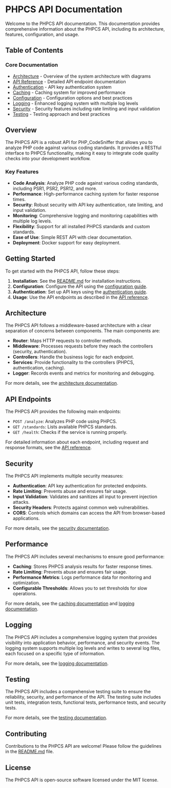 # PHPCS API Documentation

Welcome to the PHPCS API documentation. This documentation provides comprehensive information about the PHPCS API, including its architecture, features, configuration, and usage.

## Table of Contents

### Core Documentation

- [Architecture](architecture.md) - Overview of the system architecture with diagrams
- [API Reference](api-reference.md) - Detailed API endpoint documentation
- [Authentication](authentication.md) - API key authentication system
- [Caching](caching.md) - Caching system for improved performance
- [Configuration](configuration.md) - Configuration options and best practices
- [Logging](logging.md) - Enhanced logging system with multiple log levels
- [Security](security.md) - Security features including rate limiting and input validation
- [Testing](testing.md) - Testing approach and best practices

## Overview

The PHPCS API is a robust API for PHP_CodeSniffer that allows you to analyze PHP code against various coding standards. It provides a RESTful interface to PHPCS functionality, making it easy to integrate code quality checks into your development workflow.

### Key Features

- **Code Analysis**: Analyze PHP code against various coding standards, including PSR1, PSR2, PSR12, and more.
- **Performance**: High-performance caching system for faster response times.
- **Security**: Robust security with API key authentication, rate limiting, and input validation.
- **Monitoring**: Comprehensive logging and monitoring capabilities with multiple log levels.
- **Flexibility**: Support for all installed PHPCS standards and custom standards.
- **Ease of Use**: Simple REST API with clear documentation.
- **Deployment**: Docker support for easy deployment.

## Getting Started

To get started with the PHPCS API, follow these steps:

1. **Installation**: See the [README.md](../README.md) for installation instructions.
2. **Configuration**: Configure the API using the [configuration guide](configuration.md).
3. **Authentication**: Set up API keys using the [authentication guide](authentication.md).
4. **Usage**: Use the API endpoints as described in the [API reference](api-reference.md).

## Architecture

The PHPCS API follows a middleware-based architecture with a clear separation of concerns between components. The main components are:

- **Router**: Maps HTTP requests to controller methods.
- **Middleware**: Processes requests before they reach the controllers (security, authentication).
- **Controllers**: Handle the business logic for each endpoint.
- **Services**: Provide functionality to the controllers (PHPCS, authentication, caching).
- **Logger**: Records events and metrics for monitoring and debugging.

For more details, see the [architecture documentation](architecture.md).

## API Endpoints

The PHPCS API provides the following main endpoints:

- `POST /analyze`: Analyzes PHP code using PHPCS.
- `GET /standards`: Lists available PHPCS standards.
- `GET /health`: Checks if the service is running properly.

For detailed information about each endpoint, including request and response formats, see the [API reference](api-reference.md).

## Security

The PHPCS API implements multiple security measures:

- **Authentication**: API key authentication for protected endpoints.
- **Rate Limiting**: Prevents abuse and ensures fair usage.
- **Input Validation**: Validates and sanitizes all input to prevent injection attacks.
- **Security Headers**: Protects against common web vulnerabilities.
- **CORS**: Controls which domains can access the API from browser-based applications.

For more details, see the [security documentation](security.md).

## Performance

The PHPCS API includes several mechanisms to ensure good performance:

- **Caching**: Stores PHPCS analysis results for faster response times.
- **Rate Limiting**: Prevents abuse and ensures fair usage.
- **Performance Metrics**: Logs performance data for monitoring and optimization.
- **Configurable Thresholds**: Allows you to set thresholds for slow operations.

For more details, see the [caching documentation](caching.md) and [logging documentation](logging.md).

## Logging

The PHPCS API includes a comprehensive logging system that provides visibility into application behavior, performance, and security events. The logging system supports multiple log levels and writes to several log files, each focused on a specific type of information.

For more details, see the [logging documentation](logging.md).

## Testing

The PHPCS API includes a comprehensive testing suite to ensure the reliability, security, and performance of the API. The testing suite includes unit tests, integration tests, functional tests, performance tests, and security tests.

For more details, see the [testing documentation](testing.md).

## Contributing

Contributions to the PHPCS API are welcome! Please follow the guidelines in the [README.md](../README.md) file.

## License

The PHPCS API is open-source software licensed under the MIT license.
